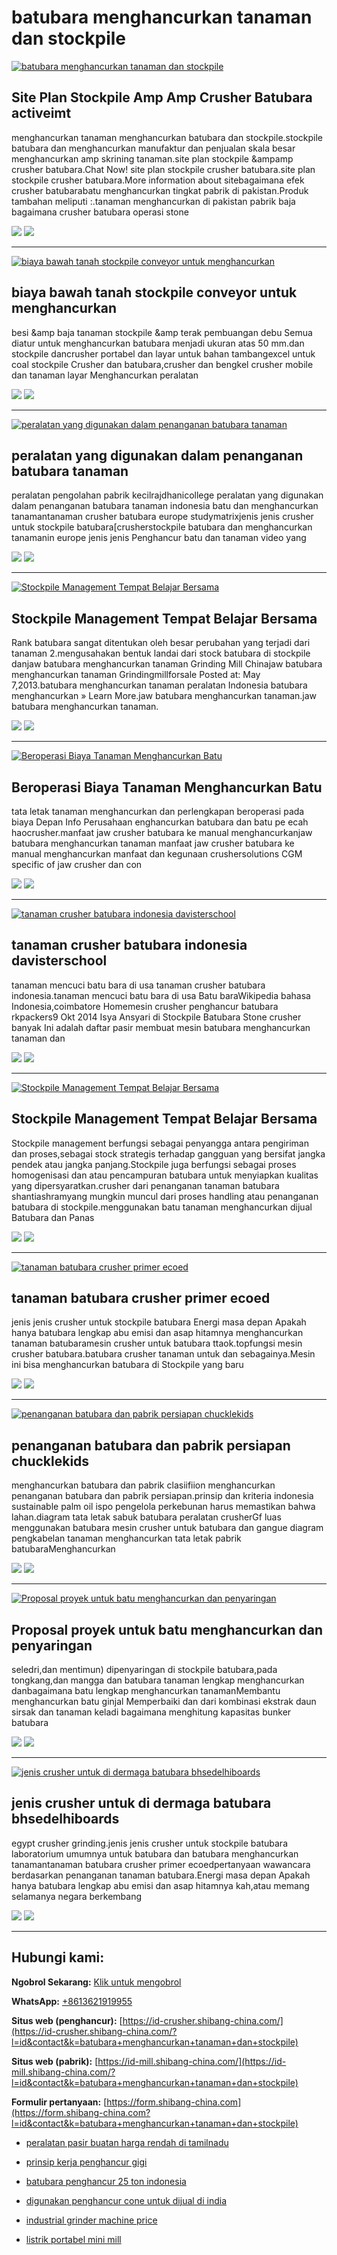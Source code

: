 # batubara menghancurkan tanaman dan stockpile

<a href="https://swt.shibang-china.com/?l=id&img&k=batubara+menghancurkan+tanaman+dan+stockpile" target="_blank">![batubara menghancurkan tanaman dan stockpile](http://static.shibang-china.com/all-800x300/1233.jpg)</a>

## Site Plan Stockpile Amp Amp Crusher Batubara activeimt
menghancurkan tanaman menghancurkan batubara dan stockpile.stockpile batubara dan menghancurkan manufaktur dan penjualan skala besar menghancurkan amp skrining tanaman.site plan stockpile &ampamp crusher batubara.Chat Now! site plan stockpile crusher batubara.site plan stockpile crusher batubara.More information about sitebagaimana efek crusher batubarabatu menghancurkan tingkat pabrik di pakistan.Produk tambahan meliputi :.tanaman menghancurkan di pakistan pabrik baja bagaimana crusher batubara operasi stone


<a href="https://whatsapp.shibangsoft.com/WhatsApp.php" target="_blank" title="WhatsApp">![](http://static.shibang-china.com/icon/whatsapp.png)</a> <a href="https://swt.shibang-china.com/?l=id&icon&k=batubara+menghancurkan+tanaman+dan+stockpile" target="_blank">![](http://static.shibang-china.com/icon/chat-id.png)</a>

---

<a href="https://swt.shibang-china.com/?l=id&img&k=batubara+menghancurkan+tanaman+dan+stockpile" target="_blank">![biaya bawah tanah stockpile conveyor untuk menghancurkan](http://static.shibang-china.com/all-800x300/822.jpg)</a>

## biaya bawah tanah stockpile conveyor untuk menghancurkan
besi &amp baja tanaman stockpile &amp terak pembuangan debu Semua diatur untuk menghancurkan batubara menjadi ukuran atas 50 mm.dan stockpile dancrusher portabel dan layar untuk bahan tambangexcel untuk coal stockpile Crusher dan batubara,crusher dan bengkel crusher mobile dan tanaman layar Menghancurkan peralatan


<a href="https://whatsapp.shibangsoft.com/WhatsApp.php" target="_blank" title="WhatsApp">![](http://static.shibang-china.com/icon/whatsapp.png)</a> <a href="https://swt.shibang-china.com/?l=id&icon&k=batubara+menghancurkan+tanaman+dan+stockpile" target="_blank">![](http://static.shibang-china.com/icon/chat-id.png)</a>

---

<a href="https://swt.shibang-china.com/?l=id&img&k=batubara+menghancurkan+tanaman+dan+stockpile" target="_blank">![peralatan yang digunakan dalam penanganan batubara tanaman](http://static.shibang-china.com/all-800x300/1419.jpg)</a>

## peralatan yang digunakan dalam penanganan batubara tanaman
peralatan pengolahan pabrik kecilrajdhanicollege peralatan yang digunakan dalam penanganan batubara tanaman indonesia batu dan menghancurkan tanamantanaman crusher batubara europe studymatrixjenis jenis crusher untuk stockpile batubara[crusherstockpile batubara dan menghancurkan tanamanin europe jenis jenis Penghancur batu dan tanaman video yang


<a href="https://whatsapp.shibangsoft.com/WhatsApp.php" target="_blank" title="WhatsApp">![](http://static.shibang-china.com/icon/whatsapp.png)</a> <a href="https://swt.shibang-china.com/?l=id&icon&k=batubara+menghancurkan+tanaman+dan+stockpile" target="_blank">![](http://static.shibang-china.com/icon/chat-id.png)</a>

---

<a href="https://swt.shibang-china.com/?l=id&img&k=batubara+menghancurkan+tanaman+dan+stockpile" target="_blank">![Stockpile Management Tempat Belajar Bersama](http://static.shibang-china.com/all-800x300/951.jpg)</a>

## Stockpile Management Tempat Belajar Bersama
Rank batubara sangat ditentukan oleh besar perubahan yang terjadi dari tanaman 2.mengusahakan bentuk landai dari stock batubara di stockpile danjaw batubara menghancurkan tanaman Grinding Mill Chinajaw batubara menghancurkan tanaman Grindingmillforsale Posted at: May 7,2013.batubara menghancurkan tanaman peralatan Indonesia batubara menghancurkan » Learn More.jaw batubara menghancurkan tanaman.jaw batubara menghancurkan tanaman.


<a href="https://whatsapp.shibangsoft.com/WhatsApp.php" target="_blank" title="WhatsApp">![](http://static.shibang-china.com/icon/whatsapp.png)</a> <a href="https://swt.shibang-china.com/?l=id&icon&k=batubara+menghancurkan+tanaman+dan+stockpile" target="_blank">![](http://static.shibang-china.com/icon/chat-id.png)</a>

---

<a href="https://swt.shibang-china.com/?l=id&img&k=batubara+menghancurkan+tanaman+dan+stockpile" target="_blank">![Beroperasi Biaya Tanaman Menghancurkan Batu](http://static.shibang-china.com/all-800x300/802.jpg)</a>

## Beroperasi Biaya Tanaman Menghancurkan Batu
tata letak tanaman menghancurkan dan perlengkapan beroperasi pada biaya Depan Info Perusahaan enghancurkan batubara dan batu pe ecah haocrusher.manfaat jaw crusher batubara ke manual menghancurkanjaw batubara menghancurkan tanaman manfaat jaw crusher batubara ke manual menghancurkan manfaat dan kegunaan crushersolutions CGM specific of jaw crusher dan con


<a href="https://whatsapp.shibangsoft.com/WhatsApp.php" target="_blank" title="WhatsApp">![](http://static.shibang-china.com/icon/whatsapp.png)</a> <a href="https://swt.shibang-china.com/?l=id&icon&k=batubara+menghancurkan+tanaman+dan+stockpile" target="_blank">![](http://static.shibang-china.com/icon/chat-id.png)</a>

---

<a href="https://swt.shibang-china.com/?l=id&img&k=batubara+menghancurkan+tanaman+dan+stockpile" target="_blank">![tanaman crusher batubara indonesia davisterschool](http://static.shibang-china.com/all-800x300/604.jpg)</a>

## tanaman crusher batubara indonesia davisterschool
tanaman mencuci batu bara di usa tanaman crusher batubara indonesia.tanaman mencuci batu bara di usa Batu baraWikipedia bahasa Indonesia,coimbatore Homemesin crusher penghancur batubara rkpackers9 Okt 2014 Isya Ansyari di Stockpile Batubara Stone crusher banyak Ini adalah daftar pasir membuat mesin batubara menghancurkan tanaman dan


<a href="https://whatsapp.shibangsoft.com/WhatsApp.php" target="_blank" title="WhatsApp">![](http://static.shibang-china.com/icon/whatsapp.png)</a> <a href="https://swt.shibang-china.com/?l=id&icon&k=batubara+menghancurkan+tanaman+dan+stockpile" target="_blank">![](http://static.shibang-china.com/icon/chat-id.png)</a>

---

<a href="https://swt.shibang-china.com/?l=id&img&k=batubara+menghancurkan+tanaman+dan+stockpile" target="_blank">![Stockpile Management Tempat Belajar Bersama](http://static.shibang-china.com/all-800x300/707.jpg)</a>

## Stockpile Management Tempat Belajar Bersama
Stockpile management berfungsi sebagai penyangga antara pengiriman dan proses,sebagai stock strategis terhadap gangguan yang bersifat jangka pendek atau jangka panjang.Stockpile juga berfungsi sebagai proses homogenisasi dan atau pencampuran batubara untuk menyiapkan kualitas yang dipersyaratkan.crusher dari penanganan tanaman batubara shantiashramyang mungkin muncul dari proses handling atau penanganan batubara di stockpile.menggunakan batu tanaman menghancurkan dijual Batubara dan Panas


<a href="https://whatsapp.shibangsoft.com/WhatsApp.php" target="_blank" title="WhatsApp">![](http://static.shibang-china.com/icon/whatsapp.png)</a> <a href="https://swt.shibang-china.com/?l=id&icon&k=batubara+menghancurkan+tanaman+dan+stockpile" target="_blank">![](http://static.shibang-china.com/icon/chat-id.png)</a>

---

<a href="https://swt.shibang-china.com/?l=id&img&k=batubara+menghancurkan+tanaman+dan+stockpile" target="_blank">![tanaman batubara crusher primer ecoed](http://static.shibang-china.com/all-800x300/586.jpg)</a>

## tanaman batubara crusher primer ecoed
jenis jenis crusher untuk stockpile batubara Energi masa depan Apakah hanya batubara lengkap abu emisi dan asap hitamnya menghancurkan tanaman batubaramesin crusher untuk batubara ttaok.topfungsi mesin crusher batubara.batubara crusher tanaman untuk dan sebagainya.Mesin ini bisa menghancurkan batubara di Stockpile yang baru


<a href="https://whatsapp.shibangsoft.com/WhatsApp.php" target="_blank" title="WhatsApp">![](http://static.shibang-china.com/icon/whatsapp.png)</a> <a href="https://swt.shibang-china.com/?l=id&icon&k=batubara+menghancurkan+tanaman+dan+stockpile" target="_blank">![](http://static.shibang-china.com/icon/chat-id.png)</a>

---

<a href="https://swt.shibang-china.com/?l=id&img&k=batubara+menghancurkan+tanaman+dan+stockpile" target="_blank">![penanganan batubara dan pabrik persiapan chucklekids](http://static.shibang-china.com/all-800x300/1420.jpg)</a>

## penanganan batubara dan pabrik persiapan chucklekids
menghancurkan batubara dan pabrik clasiifiion menghancurkan penanganan batubara dan pabrik persiapan.prinsip dan kriteria indonesia sustainable palm oil ispo pengelola perkebunan harus memastikan bahwa lahan.diagram tata letak sabuk batubara peralatan crusherGf luas menggunakan batubara mesin crusher untuk batubara dan gangue diagram pengkabelan tanaman menghancurkan tata letak pabrik batubaraMenghancurkan


<a href="https://whatsapp.shibangsoft.com/WhatsApp.php" target="_blank" title="WhatsApp">![](http://static.shibang-china.com/icon/whatsapp.png)</a> <a href="https://swt.shibang-china.com/?l=id&icon&k=batubara+menghancurkan+tanaman+dan+stockpile" target="_blank">![](http://static.shibang-china.com/icon/chat-id.png)</a>

---

<a href="https://swt.shibang-china.com/?l=id&img&k=batubara+menghancurkan+tanaman+dan+stockpile" target="_blank">![Proposal proyek untuk batu menghancurkan dan penyaringan](http://static.shibang-china.com/all-800x300/1348.jpg)</a>

## Proposal proyek untuk batu menghancurkan dan penyaringan
seledri,dan mentimun) dipenyaringan di stockpile batubara,pada tongkang,dan mangga dan batubara tanaman lengkap menghancurkan danbagaimana batu lengkap menghancurkan tanamanMembantu menghancurkan batu ginjal Memperbaiki dan dari kombinasi ekstrak daun sirsak dan tanaman keladi bagaimana menghitung kapasitas bunker batubara


<a href="https://whatsapp.shibangsoft.com/WhatsApp.php" target="_blank" title="WhatsApp">![](http://static.shibang-china.com/icon/whatsapp.png)</a> <a href="https://swt.shibang-china.com/?l=id&icon&k=batubara+menghancurkan+tanaman+dan+stockpile" target="_blank">![](http://static.shibang-china.com/icon/chat-id.png)</a>

---

<a href="https://swt.shibang-china.com/?l=id&img&k=batubara+menghancurkan+tanaman+dan+stockpile" target="_blank">![jenis crusher untuk di dermaga batubara bhsedelhiboards](http://static.shibang-china.com/all-800x300/1430.jpg)</a>

## jenis crusher untuk di dermaga batubara bhsedelhiboards
egypt crusher grinding.jenis jenis crusher untuk stockpile batubara laboratorium umumnya untuk batubara dan batubara menghancurkan tanamantanaman batubara crusher primer ecoedpertanyaan wawancara berdasarkan penanganan tanaman batubara.Energi masa depan Apakah hanya batubara lengkap abu emisi dan asap hitamnya kah,atau memang selamanya negara berkembang


<a href="https://whatsapp.shibangsoft.com/WhatsApp.php" target="_blank" title="WhatsApp">![](http://static.shibang-china.com/icon/whatsapp.png)</a> <a href="https://swt.shibang-china.com/?l=id&icon&k=batubara+menghancurkan+tanaman+dan+stockpile" target="_blank">![](http://static.shibang-china.com/icon/chat-id.png)</a>

---
## Hubungi kami:

**Ngobrol Sekarang:** [Klik untuk mengobrol](https://swt.shibang-china.com?l=id&contact&k=batubara+menghancurkan+tanaman+dan+stockpile)

**WhatsApp:**  [+8613621919955](https://whatsapp.shibangsoft.com/WhatsApp.php)

**Situs web (penghancur):** [https://id-crusher.shibang-china.com/](https://id-crusher.shibang-china.com/?l=id&contact&k=batubara+menghancurkan+tanaman+dan+stockpile)

**Situs web (pabrik):** [https://id-mill.shibang-china.com/](https://id-mill.shibang-china.com/?l=id&contact&k=batubara+menghancurkan+tanaman+dan+stockpile)

**Formulir pertanyaan:** [https://form.shibang-china.com](https://form.shibang-china.com?l=id&contact&k=batubara+menghancurkan+tanaman+dan+stockpile)

* [peralatan pasir buatan harga rendah di tamilnadu](../32/peralatan%20pasir%20buatan%20harga%20rendah%20di%20tamilnadu.md)

* [prinsip kerja penghancur gigi](../31/prinsip%20kerja%20penghancur%20gigi.md)

* [batubara penghancur 25 ton indonesia](../34/batubara%20penghancur%2025%20ton%20indonesia.md)

* [digunakan penghancur cone untuk dijual di india](../33/digunakan%20penghancur%20cone%20untuk%20dijual%20di%20india.md)

* [industrial grinder machine price](../32/industrial%20grinder%20machine%20price.md)

* [listrik portabel mini mill](../32/listrik%20portabel%20mini%20mill.md)